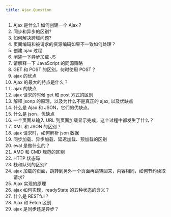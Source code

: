 ```yaml
---
title: Ajax.Question
---
```


<!-- @format -->

1. Ajax 是什么? 如何创建一个 Ajax？
2. 同步和异步的区别?
3. 如何解决跨域问题?
4. 页面编码和被请求的资源编码如果不一致如何处理？
5. 创建 ajax 过程
6. 阐述一下异步加载 JS
7. 请解释一下 JavaScript 的同源策略
8. GET 和 POST 的区别，何时使用 POST？
9. ajax 的优点
10. Ajax 的最大的特点是什么？
11. ajax 的缺点
12. ajax 请求的时候 get 和 post 方式的区别
13. 解释 jsonp 的原理，以及为什么不是真正的 ajax, 以及优缺点
14. 什么是 Ajax 和 JSON，它们的优缺点。
15. 什么是 json，优缺点
16. 一个页面从输入 URL 到页面加载显示完成，这个过程中都发生了什么？
17. XML 和 JSON 的区别？
18. ajax 请求时，如何解析 json 数据
19. 同步加载、异步加载、延迟加载、预加载的区别
20. eval 是做什么的？
21. AMD 和 CMD 规范的区别
22. HTTP 状态码
23. 栈和队列的区别?
24. ajax 加载的页面，跳转到另外一个页面再跳转回来，内容相同，如何节约读取请求?
25. Ajax 实现的原理
26. ajax 如何实现，readyState 的五种状态的含义？
27. 什么是 RESTful？
28. Ajax 和 Fetch 区别
29. ajax 是同步还是异步？
